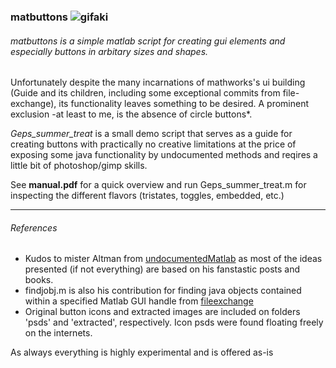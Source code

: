 ### matbuttons ![gifaki](https://cloud.githubusercontent.com/assets/8236909/9156386/04045dd4-3ee1-11e5-997c-cabf10500485.gif)

###### matbuttons is a simple matlab script for creating gui elements and especially buttons in arbitary sizes and shapes.

Unfortunately despite the many incarnations of mathworks's ui building (Guide and its children, including some exceptional commits from file-exchange), its functionality leaves something to be desired. A prominent exclusion -at least to me, is the absence of circle buttons*.

*Geps_summer_treat* is a small demo script that serves as a guide for creating buttons with practically no creative limitations at the price of exposing some java functionality by undocumented methods and reqires a little bit of photoshop/gimp skills. 

See **manual.pdf** for a quick overview and run Geps_summer_treat.m for inspecting the different flavors (tristates, toggles, embedded, etc.)

---

###### References

* Kudos to mister Altman from [undocumentedMatlab](http://undocumentedmatlab.com) as most of the ideas presented (if not everything) are based on his fanstastic posts and books.
* findjobj.m is also his contribution for finding java objects contained within a specified Matlab GUI handle from [fileexchange](http://www.mathworks.com/matlabcentral/fileexchange/14317-findjobj-find-java-handles-of-matlab-graphic-objects)
* Original button icons and extracted images are included on folders 'psds' and 'extracted', respectively. Icon psds were found floating freely on the internets.

As always everything is highly experimental and is offered as-is
